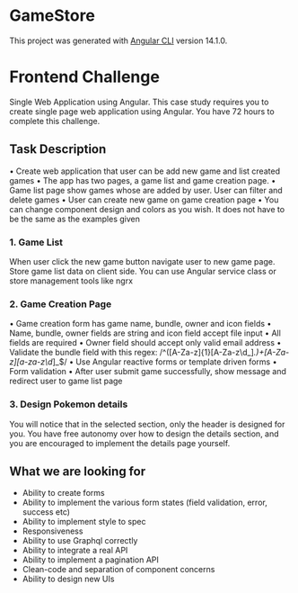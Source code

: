 # GameStore

This project was generated with [Angular CLI](https://github.com/angular/angular-cli) version 14.1.0.

# Frontend Challenge

Single Web Application using Angular. This case study requires you to create single page web application using Angular. You have 72 hours to complete this challenge.

## Task Description

• Create web application that user can be add new game and list created
games
• The app has two pages, a game list and game creation page.
• Game list page show games whose are added by user. User can filter and
delete games
• User can create new game on game creation page
• You can change component design and colors as you wish. It does not have
to be the same as the examples given

### 1. Game List

When user click the new game button navigate user to new game page.
Store game list data on client side. You can use Angular service class or
store management tools like ngrx

### 2. Game Creation Page

• Game creation form has game name, bundle, owner and icon fields
• Name, bundle, owner fields are string and icon field accept file input
• All fields are required
• Owner field should accept only valid email address
• Validate the bundle field with this regex: /^([A-Za-z]{1}[A-Za-z\d_]_\.)+[A-Za-z][a-za-z\d_]_$/
• Use Angular reactive forms or template driven forms
• Form validation
• After user submit game successfully, show message and redirect user to game list page

### 3. Design Pokemon details

You will notice that in the selected section, only the header is designed for you. You have free autonomy over how to design the details section, and you are encouraged to implement the details page yourself.

## What we are looking for

- Ability to create forms
- Ability to implement the various form states (field validation, error, success etc)
- Ability to implement style to spec
- Responsiveness
- Ability to use Graphql correctly
- Ability to integrate a real API
- Ability to implement a pagination API
- Clean-code and separation of component concerns
- Ability to design new UIs
